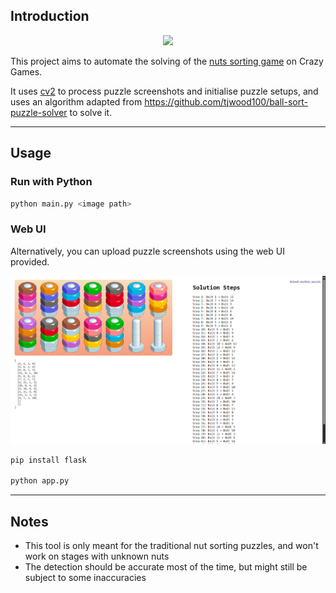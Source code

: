 ## Introduction

<p align="center"><img src="images/game.avif" width=600></p>

This project aims to automate the solving of the [nuts sorting game](https://www.crazygames.com/game/nuts-puzzle-sort-by-color) on Crazy Games.  

It uses [cv2](https://pypi.org/project/opencv-python/) to process puzzle screenshots and initialise puzzle setups, and uses an algorithm adapted from https://github.com/tjwood100/ball-sort-puzzle-solver to solve it.  

---

## Usage

### Run with Python
```bash
python main.py <image path>
```

### Web UI
Alternatively, you can upload puzzle screenshots using the web UI provided.  

<img src="images/web ui.png" width=600>

```bash
pip install flask

python app.py
```

--- 

## Notes

- This tool is only meant for the traditional nut sorting puzzles, and won't work on stages with unknown nuts
- The detection should be accurate most of the time, but might still be subject to some inaccuracies